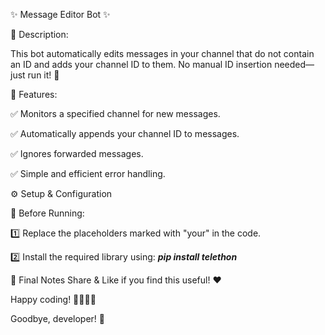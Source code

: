 ✨ Message Editor Bot ✨



📝 Description:

This bot automatically edits messages in your channel that do not contain an ID and adds your channel ID to them. No manual ID insertion needed—just run it! 🚀



🌟 Features:

✅ Monitors a specified channel for new messages.

✅ Automatically appends your channel ID to messages.

✅ Ignores forwarded messages.

✅ Simple and efficient error handling.





⚙️ Setup & Configuration

📌 Before Running:

1️⃣ Replace the placeholders marked with "your" in the code.

2️⃣ Install the required library using: _**pip install telethon**_





🎉 Final Notes
Share & Like if you find this useful! ❤️

Happy coding! 👨‍💻👩‍💻




Goodbye, developer! 👋
